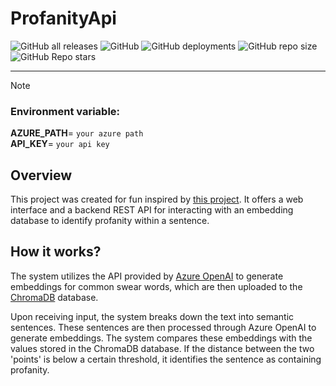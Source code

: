 # ProfanityApi

![GitHub all releases](https://img.shields.io/github/downloads/EURedBoy/ProfanityApi/total)
![GitHub](https://img.shields.io/github/license/EURedBoy/ProfanityApi)
![GitHub deployments](https://img.shields.io/github/deployments/EURedBoy/ProfanityApi/github-pages)
![GitHub repo size](https://img.shields.io/github/repo-size/EURedBoy/ProfanityApi)
![GitHub Repo stars](https://img.shields.io/github/stars/EURedBoy/ProfanityApi)

---

> [!NOTE]
> ### Environment variable:
> **AZURE_PATH**= `your azure path` <br>
> **API_KEY**= `your api key`
>  <br> 

## Overview
This project was created for fun inspired by [this project](https://github.com/joschan21/profanity.dev.git). It offers a web interface and a backend REST API for interacting with an embedding database to identify profanity within a sentence.

## How it works?
The system utilizes the API provided by [Azure OpenAI](https://learn.microsoft.com/en-us/azure/ai-services/openai/reference) to generate embeddings for common swear words, which are then uploaded to the [ChromaDB](https://www.trychroma.com/) database.<br>

Upon receiving input, the system breaks down the text into semantic sentences. These sentences are then processed through Azure OpenAI to generate embeddings. The system compares these embeddings with the values stored in the ChromaDB database. If the distance between the two 'points' is below a certain threshold, it identifies the sentence as containing profanity.